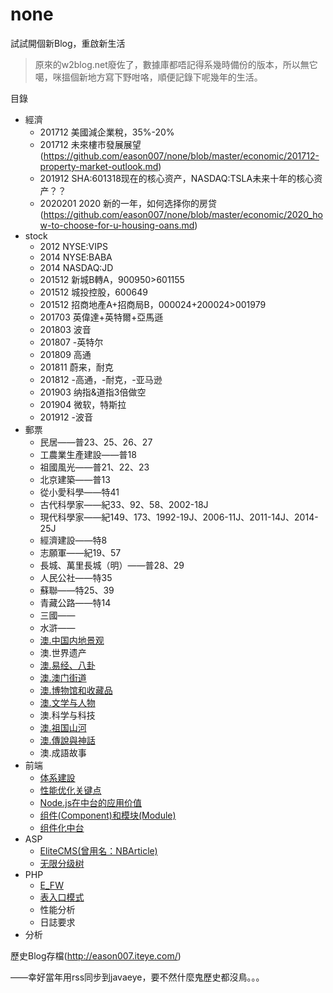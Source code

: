 # none
試試開個新Blog，重啟新生活

> 原來的w2blog.net廢佐了，數據庫都唔記得系幾時備份的版本，所以無它噶，咪搵個新地方寫下野咁咯，順便記錄下呢幾年的生活。

目錄
* 經濟
  * 201712  美國減企業稅，35%-20%
  * 201712  未來樓市發展展望(https://github.com/eason007/none/blob/master/economic/201712-property-market-outlook.md)
  * 201912  SHA:601318现在的核心资产，NASDAQ:TSLA未来十年的核心资产？？
  * 2020201 2020 新的一年，如何选择你的房贷(https://github.com/eason007/none/blob/master/economic/2020_how-to-choose-for-u-housing-oans.md)
* stock
  * 2012 NYSE:VIPS
  * 2014 NYSE:BABA
  * 2014 NASDAQ:JD
  * 201512 新城B轉A，900950>601155
  * 201512 城投控股，600649
  * 201512 招商地產A+招商局B，000024+200024>001979
  * 201703 英偉達+英特爾+亞馬遜
  * 201803 波音
  * 201807 -英特尔
  * 201809 高通
  * 201811 蔚来，耐克
  * 201812 -高通，-耐克，-亚马逊
  * 201903 纳指&道指3倍做空
  * 201904 微软，特斯拉
  * 201912 -波音
* 郵票
  * 民居——普23、25、26、27
  * 工農業生產建設——普18
  * 祖國風光——普21、22、23
  * 北京建築——普13
  * 從小愛科學——特41
  * 古代科學家——紀33、92、58、2002-18J
  * 現代科學家——紀149、173、1992-19J、2006-11J、2011-14J、2014-25J
  * 經濟建設——特8
  * 志願軍——紀19、57
  * 長城、萬里長城（明）——普28、29
  * 人民公社——特35
  * 蘇聯——特25、39
  * 青藏公路——特14
  * 三國——
  * 水滸——
  * [澳.中国内地景观](https://github.com/eason007/none/blob/master/philately/mac.zhongguo-neidi-jingguan.md)
  * 澳.世界遗产
  * [澳.易经、八卦](https://github.com/eason007/none/blob/master/philately/mac.yijing-bagua.md)
  * [澳.澳门街道](https://github.com/eason007/none/blob/master/philately/mac.aomen-jiedao.md)
  * [澳.博物馆和收藏品](https://github.com/eason007/none/blob/master/philately/mac.bowuguan-shoucangpin.md)
  * [澳.文学与人物](https://github.com/eason007/none/blob/master/philately/mac.wenxue-renwu.md)
  * 澳.科学与科技
  * [澳.祖国山河](https://github.com/eason007/none/blob/master/philately/mac.zuguo-shanhe.md)
  * [澳.傳說與神話](https://github.com/eason007/none/blob/master/philately/mac.chuanshuo-shenhua.md)
  * 澳.成語故事
* 前端
  * [体系建設](https://github.com/eason007/none/blob/master/frontend/environment-building.md)
  * [性能优化关键点](https://github.com/eason007/none/blob/master/frontend/profile-keypoint.md)
  * [Node.js在中台的应用价值](https://github.com/eason007/none/blob/master/frontend/nodejs-4-midway.md)
  * [组件(Component)和模块(Module)](https://github.com/eason007/none/blob/master/frontend/component-or-module.md)
  * [组件化中台](https://github.com/eason007/none/blob/master/frontend/component-midway.md)
* ASP
  * [EliteCMS(曾用名：NBArticle)](https://github.com/eason007/nbarticle)
  * [无限分级树](https://github.com/eason007/none/blob/master/asp/tree.md)
* PHP
  * [E_FW](https://github.com/eason007/e-fw)
  * [表入口模式](https://github.com/eason007/none/blob/master/php/table-data-gateway.md)
  * 性能分析
  * 日誌要求
* 分析

歷史Blog存檔(http://eason007.iteye.com/)

——幸好當年用rss同步到javaeye，要不然什麼鬼歷史都沒鳥。。。

